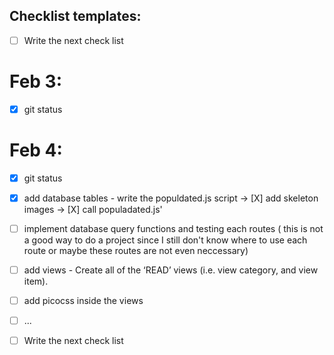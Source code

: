 ## Checklist templates:

- [ ] Write the next check list

# Feb 3:

- [x] git status

# Feb 4:

- [x] git status
- [x] add database tables - write the populdated.js script
      -> [X] add skeleton images
      -> [X] call populadated.js'
- [ ] implement database query functions and testing each routes ( this is not a good way to do a project since I still don't know where to use each route or maybe these routes are not even neccessary)
- [ ] add views - Create all of the ‘READ’ views (i.e. view category, and view item).
- [ ] add picocss inside the views

- [ ] ...
- [ ] Write the next check list
